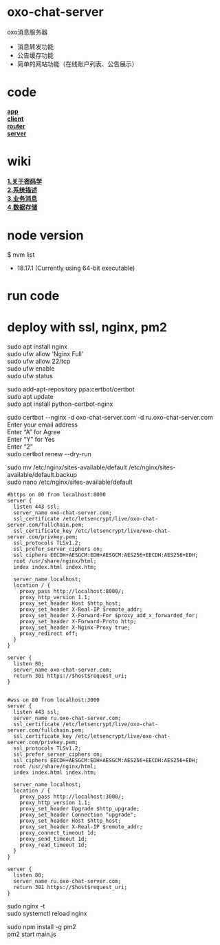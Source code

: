 # oxo-chat-server
oxo消息服务器
* 消息转发功能
* 公告缓存功能
* 简单的网站功能（在线账户列表、公告展示）

# code

**[app](https://github.com/oxogenesis/oxo-chat-app)**  
**[client](https://github.com/oxogenesis/oxo-chat-client)**  
**[router](https://github.com/oxogenesis/oxo-chat-router)**  
**[server](https://github.com/oxogenesis/oxo-chat-server)**  

# wiki
**[1.关于密码学](https://github.com/oxogenesis/oxo-chat-client/wiki/1.%E5%85%B3%E4%BA%8E%E5%AF%86%E7%A0%81%E5%AD%A6)**  
**[2.系统描述](https://github.com/oxogenesis/oxo-chat-client/wiki/2.%E7%B3%BB%E7%BB%9F%E6%8F%8F%E8%BF%B0)**  
**[3.业务消息](https://github.com/oxogenesis/oxo-chat-client/wiki/3.%E4%B8%9A%E5%8A%A1%E6%B6%88%E6%81%AF)**  
**[4.数据存储](https://github.com/oxogenesis/oxo-chat-client/wiki/4.%E6%95%B0%E6%8D%AE%E5%AD%98%E5%82%A8)**  

# node version
$ nvm list  
  * 18.17.1 (Currently using 64-bit executable)  

# run code




# deploy with ssl, nginx, pm2
sudo apt install nginx  
sudo ufw allow 'Nginx Full'  
sudo ufw allow 22/tcp  
sudo ufw enable  
sudo ufw status  

sudo add-apt-repository ppa:certbot/certbot  
sudo apt update  
sudo apt install python-certbot-nginx  

sudo certbot --nginx -d oxo-chat-server.com -d ru.oxo-chat-server.com  
Enter your email address  
Enter “A” for Agree  
Enter “Y” for Yes  
Enter “2”  
sudo certbot renew --dry-run  
  
sudo mv /etc/nginx/sites-available/default /etc/nginx/sites-available/default.backup  
sudo nano /etc/nginx/sites-available/default  
  
```
#https on 80 from localhost:8000
server {  
  listen 443 ssl;  
  server_name oxo-chat-server.com;  
  ssl_certificate /etc/letsencrypt/live/oxo-chat-server.com/fullchain.pem;  
  ssl_certificate_key /etc/letsencrypt/live/oxo-chat-server.com/privkey.pem;  
  ssl_protocols TLSv1.2;  
  ssl_prefer_server_ciphers on;  
  ssl_ciphers EECDH+AESGCM:EDH+AESGCM:AES256+EECDH:AES256+EDH;  
  root /usr/share/nginx/html;  
  index index.html index.htm;  
  
  server_name localhost;  
  location / {
    proxy_pass http://localhost:8000/;  
    proxy_http_version 1.1;  
    proxy_set_header Host $http_host;  
    proxy_set_header X-Real-IP $remote_addr;  
    proxy_set_header X-Forward-For $proxy_add_x_forwarded_for;  
    proxy_set_header X-Forward-Proto http;  
    proxy_set_header X-Nginx-Proxy true;  
    proxy_redirect off;  
  }
}
  
server {  
  listen 80;  
  server_name oxo-chat-server.com;  
  return 301 https://$host$request_uri;  
}  
  

#wss on 80 from localhost:3000
server {  
  listen 443 ssl;  
  server_name ru.oxo-chat-server.com;  
  ssl_certificate /etc/letsencrypt/live/oxo-chat-server.com/fullchain.pem;  
  ssl_certificate_key /etc/letsencrypt/live/oxo-chat-server.com/privkey.pem;  
  ssl_protocols TLSv1.2;  
  ssl_prefer_server_ciphers on;  
  ssl_ciphers EECDH+AESGCM:EDH+AESGCM:AES256+EECDH:AES256+EDH;  
  root /usr/share/nginx/html;  
  index index.html index.htm;  
  
  server_name localhost;  
  location / {
    proxy_pass http://localhost:3000/;  
    proxy_http_version 1.1;  
    proxy_set_header Upgrade $http_upgrade;  
    proxy_set_header Connection "upgrade";  
    proxy_set_header Host $http_host;  
    proxy_set_header X-Real-IP $remote_addr;  
    proxy_connect_timeout 1d;  
    proxy_send_timeout 1d;  
    proxy_read_timeout 1d;  
  }
}
  
server {  
  listen 80;  
  server_name ru.oxo-chat-server.com;  
  return 301 https://$host$request_uri;  
}  
```

sudo nginx -t  
sudo systemctl reload nginx  
  
sudo npm install -g pm2  
pm2 start main.js  
